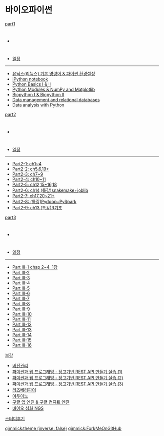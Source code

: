 # 바이오파이썬

[part1]()

  * #
  * [일정](doc/part1/intro.md)
  ----------
  * [유닉스(리눅스) 기본 명령어 & 파이썬 환경설정](doc/part1/d01.md)
  * [IPython notebook](doc/part1/d02.md)
  * [Python Basics I & II](doc/part1/d03.md)
  * [Python Modules & NumPy and Matplotlib](doc/part1/d04.md)
  * [Biopython I & Biopython II](doc/part1/d05.md)
  * [Data  management and relational databases](doc/part1/d06.md)
  * [Data analysis with Python](doc/part1/d07.md)

[part2]()

  * #
  * [일정](doc/part2/intro.md)
  ----------
  * [Part2-1: ch1~4](doc/part2/d01.md)
  * [Part2-2: ch5,6,19+](doc/part2/d02.md)
  * [Part2-3: ch7~9](doc/part2/d03.md)
  * [Part2-4: ch10~11](doc/part2/d04.md)
  * [Part2-5: ch12,15~16,18](doc/part2/d05.md)
  * [Part2-6: ch14,(특강)snakemake+joblib](doc/part2/d06.md)
  * [Part2-7: ch17,20~21+](doc/part2/d07.md)
  * [Part2-8: (특강)Pydoop+PySpark](doc/part2/d08.md)
  * [Part2-9: ch13,(특강)R기초](doc/part2/d09.md)

[part3]()

  * #
  * [일정](doc/part3/intro.md)
  ----------
  * [Part III-1 chap 2~4, 1장](doc/part3/d01.md)
  * [Part III-2](doc/part3/d02.md)
  * [Part III-3](doc/part3/d03.md)
  * [Part III-4](doc/part3/d04.md)
  * [Part III-5](doc/part3/d05.md)
  * [Part III-6](doc/part3/d06.md)
  * [Part III-7](doc/part3/d07.md)
  * [Part III-8](doc/part3/d08.md)
  * [Part III-9](doc/part3/d09.md)
  * [Part III-10](doc/part3/d10.md)
  * [Part III-11](doc/part3/d11.md)
  * [Part III-12](doc/part3/d12.md)
  * [Part III-13](doc/part3/d13.md)
  * [Part III-14](doc/part3/d14.md)
  * [Part III-15](doc/part3/d15.md)
  * [Part III-16](doc/part3/d16.md)


[보강]()

  * [버전관리](doc/part1/d08.md)
  * [파이썬과 웹 프로그래밍 - 장고기반 REST API 만들기 실습 (1)](doc/part2/d10.md)
  * [파이썬과 웹 프로그래밍 - 장고기반 REST API 만들기 실습 (2)](doc/part2/d11.md)
  * [파이썬과 웹 프로그래밍 - 장고기반 REST API 만들기 실습 (3)](doc/part2/d12.md)
  * [라즈베리파이](doc/part2/d13.md)
  * [아두이노](doc/part2/d14.md)
  * [구글 앱 엔진 & 구글 컴퓨트 엔진](doc/part2/d15.md)
  * [바이오 심화 NGS](doc/part2/d16.md)

[스터디후기](doc/afterSchool.md)

[gimmick:theme (inverse: false)](cerulean)
[gimmick:ForkMeOnGitHub](https://github.com/biopy/biopy.github.io)
